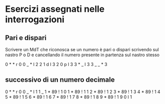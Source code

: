 # Esercizi assegnati nelle interrogazioni

## Pari e dispari

Scrivere un MdT che riconosca se un numero è pari o dispari scrivendo sul nastro P o D e cancellando il numero presente in partenza sul nastro stesso

0 * * r 0
0 _ * l 2
2 1 d l 3
2 0 p l 3
3 * _ l 3
3 _ _ * 3


## successivo di un numero decimale

0 * * r 0
0 _ * l 1
1 _ 1 * 89 !
1 0 1 * 89 !
1 1 2 * 89 !
1 2 3 * 89 !
1 3 4 * 89 !
1 4 5 * 89 !
1 5 6 * 89 !
1 6 7 * 89 !
1 7 8 * 89 !
1 8 9 * 89 !
1 9 0 l 1
